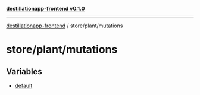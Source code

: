 [**destillationapp-frontend v0.1.0**](../../../README.md)

***

[destillationapp-frontend](../../../modules.md) / store/plant/mutations

# store/plant/mutations

## Variables

- [default](variables/default.md)
